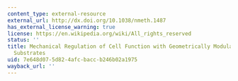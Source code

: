 ```yaml
---
content_type: external-resource
external_url: http://dx.doi.org/10.1038/nmeth.1487
has_external_license_warning: true
license: https://en.wikipedia.org/wiki/All_rights_reserved
status: ''
title: Mechanical Regulation of Cell Function with Geometrically Modulated Elastomeric
  Substrates
uid: 7e648d07-5d82-4afc-bacc-b246b02a1975
wayback_url: ''
---
```

